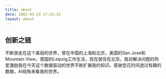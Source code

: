 ```yaml
---
title: about
date: 2001-03-23 17:21:33
layout: about
---
```


## 创新之链

不断游走在这个美丽的世界，曾在中国的上海和北京，美国的San Jose和Mountain View，德国的Leipzig工作生活，现在居住在北京。我对解决问题的热爱激励我在今天这个数据驱动的世界不断扩展我的知识。感谢您花时间透过有趣的数据，AI视角来看我的世界。


